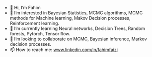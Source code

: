 - 👋 Hi, I’m Fahim
- 👀 I’m interested in Bayesian Statistics, MCMC algorithms, MCMC methods for Machine learning, Makov Decision processes, Reinforcement learning.
- 🌱 I’m currently learning Neural networks, Decision Trees, Random forests, Pytorch, Tensor flow.
- 💞️ I’m looking to collaborate on MCMC, Bayesian inference, Markov decision processes.
- 📫 How to reach me: www.linkedin.com/in/fahimfaizi

<!---
FahimFaizi103/FahimFaizi103 is a ✨ special ✨ repository because its `README.md` (this file) appears on your GitHub profile.
You can click the Preview link to take a look at your changes.
--->
